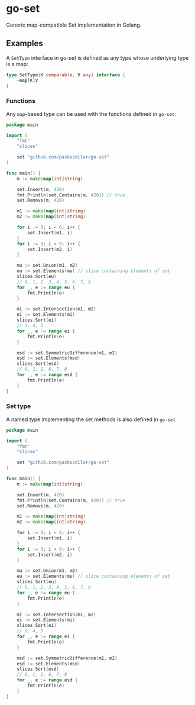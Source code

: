 # go-set

Generic map-compatible Set implementation in Golang.

## Examples

A `SetType` interface in go-set is defined as any type whose underlying type
is a map:

```go
type SetType[K comparable, V any] interface {
	~map[K]V
}
```


### Functions

Any `map`-based type can be used with the functions defined in `go-set`:

```go
package main

import (
	"fmt"
	"slices"

	set "github.com/paskozdilar/go-set"
)

func main() {
	m := make(map[int]string)

	set.Insert(m, 420)
	fmt.Println(set.Contains(m, 420)) // true
	set.Remove(m, 420)

	m1 := make(map[int]string)
	m2 := make(map[int]string)

	for i := 0; i < 6; i++ {
		set.Insert(m1, i)
	}
	for i := 3; i < 9; i++ {
		set.Insert(m2, i)
	}

	mu := set.Union(m1, m2)
	eu := set.Elements(mu) // slice containing elements of set
	slices.Sort(eu)
	// 0, 1, 2, 3, 4, 5, 6, 7, 8
	for _, e := range eu {
		fmt.Println(e)
	}

	mi := set.Intersection(m1, m2)
	ei := set.Elements(mi)
	slices.Sort(ei)
	// 3, 4, 5
	for _, e := range ei {
		fmt.Println(e)
	}

	msd := set.SymmetricDifference(m1, m2)
	esd := set.Elements(msd)
	slices.Sort(esd)
	// 0, 1, 2, 6, 7, 8
	for _, e := range esd {
		fmt.Println(e)
	}
}
```

### Set type

A named type implementing the set methods is also defined in `go-set`

```go
package main

import (
	"fmt"
	"slices"

	set "github.com/paskozdilar/go-set"
)

func main() {
	m := make(map[int]string)

	set.Insert(m, 420)
	fmt.Println(set.Contains(m, 420)) // true
	set.Remove(m, 420)

	m1 := make(map[int]string)
	m2 := make(map[int]string)

	for i := 0; i < 6; i++ {
		set.Insert(m1, i)
	}
	for i := 3; i < 9; i++ {
		set.Insert(m2, i)
	}

	mu := set.Union(m1, m2)
	eu := set.Elements(mu) // slice containing elements of set
	slices.Sort(eu)
	// 0, 1, 2, 3, 4, 5, 6, 7, 8
	for _, e := range eu {
		fmt.Println(e)
	}

	mi := set.Intersection(m1, m2)
	ei := set.Elements(mi)
	slices.Sort(ei)
	// 3, 4, 5
	for _, e := range ei {
		fmt.Println(e)
	}

	msd := set.SymmetricDifference(m1, m2)
	esd := set.Elements(msd)
	slices.Sort(esd)
	// 0, 1, 2, 6, 7, 8
	for _, e := range esd {
		fmt.Println(e)
	}
}
```
